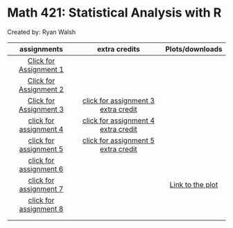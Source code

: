 # Math 421: Statistical Analysis with R

Created by: Ryan Walsh

|                 assignments                 |                             extra credits                             |         Plots/downloads         |
|:-------------------------------------------:|:---------------------------------------------------------------------:|:-------------------------------:|
| [Click for Assignment 1](Assignment-1.html) |                                                                       |                                 |
|  [Click for Assignment 2](assignment2.html) |                                                                       |                                 |
|  [Click for Assignment 3](assignment3.html) |   [click for assignment 3 extra credit](assignment3ExtraCredit.html)  |                                 |
| [click for assignment 4](assignment4.html)  | [click for assignment 4 extra credit](assignment4_extra_credits.html) |                                 |
| [click for assignment 5](assignment5.html)  | [click for assignment 5 extra credit](assignment5_extra_credit.html)  |                                 |
| [click for assignment 6](assignment6.html)  |                                                                       |                                 |
| [click for assignment 7](assignment7.html)  |                                                                       | [Link to the plot](avgWage.png) |
| [click for assignment 8](assignment8.html)  |                                                                       |                                 |
|                                             |                                                                       |                                 |
|                                             |                                                                       |                                 |
